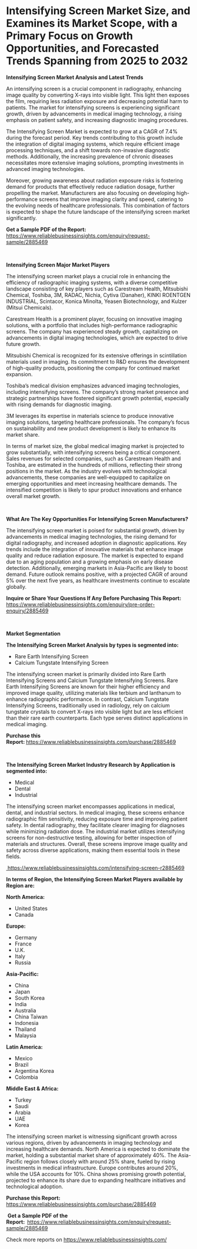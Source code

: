 <p><h1>Intensifying Screen Market Size, and Examines its Market Scope, with a Primary Focus on Growth Opportunities, and Forecasted Trends Spanning from 2025 to 2032</h1></p><p><strong>Intensifying Screen Market Analysis and Latest Trends</strong></p>
<p><p>An intensifying screen is a crucial component in radiography, enhancing image quality by converting X-rays into visible light. This light then exposes the film, requiring less radiation exposure and decreasing potential harm to patients. The market for intensifying screens is experiencing significant growth, driven by advancements in medical imaging technology, a rising emphasis on patient safety, and increasing diagnostic imaging procedures.</p><p>The Intensifying Screen Market is expected to grow at a CAGR of 7.4% during the forecast period. Key trends contributing to this growth include the integration of digital imaging systems, which require efficient image processing techniques, and a shift towards non-invasive diagnostic methods. Additionally, the increasing prevalence of chronic diseases necessitates more extensive imaging solutions, prompting investments in advanced imaging technologies. </p><p>Moreover, growing awareness about radiation exposure risks is fostering demand for products that effectively reduce radiation dosage, further propelling the market. Manufacturers are also focusing on developing high-performance screens that improve imaging clarity and speed, catering to the evolving needs of healthcare professionals. This combination of factors is expected to shape the future landscape of the intensifying screen market significantly.</p></p>
<p><strong>Get a Sample PDF of the Report:&nbsp;</strong> <a href="https://www.reliablebusinessinsights.com/enquiry/request-sample/2885469?utm_campaign=3350&utm_medium=2&utm_source=Github&utm_content=ia&utm_term=13032025&utm_id=intensifying-screen">https://www.reliablebusinessinsights.com/enquiry/request-sample/2885469</a></p>
<p>&nbsp;</p>
<p><strong>Intensifying Screen Major Market Players</strong></p>
<p><p>The intensifying screen market plays a crucial role in enhancing the efficiency of radiographic imaging systems, with a diverse competitive landscape consisting of key players such as Carestream Health, Mitsubishi Chemical, Toshiba, 3M, RADAC, Nichia, Cytiva (Danaher), KINKI ROENTGEN INDUSTRIAL, Scintacor, Konica Minolta, Yeasen Biotechnology, and Kulzer (Mitsui Chemicals).</p><p>Carestream Health is a prominent player, focusing on innovative imaging solutions, with a portfolio that includes high-performance radiographic screens. The company has experienced steady growth, capitalizing on advancements in digital imaging technologies, which are expected to drive future growth.</p><p>Mitsubishi Chemical is recognized for its extensive offerings in scintillation materials used in imaging. Its commitment to R&D ensures the development of high-quality products, positioning the company for continued market expansion.</p><p>Toshiba’s medical division emphasizes advanced imaging technologies, including intensifying screens. The company’s strong market presence and strategic partnerships have fostered significant growth potential, especially with rising demands for diagnostic imaging.</p><p>3M leverages its expertise in materials science to produce innovative imaging solutions, targeting healthcare professionals. The company’s focus on sustainability and new product development is likely to enhance its market share.</p><p>In terms of market size, the global medical imaging market is projected to grow substantially, with intensifying screens being a critical component. Sales revenues for selected companies, such as Carestream Health and Toshiba, are estimated in the hundreds of millions, reflecting their strong positions in the market. As the industry evolves with technological advancements, these companies are well-equipped to capitalize on emerging opportunities and meet increasing healthcare demands. The intensified competition is likely to spur product innovations and enhance overall market growth.</p></p>
<p>&nbsp;</p>
<p><strong>What Are The Key Opportunities For Intensifying Screen Manufacturers?</strong></p>
<p><p>The intensifying screen market is poised for substantial growth, driven by advancements in medical imaging technologies, the rising demand for digital radiography, and increased adoption in diagnostic applications. Key trends include the integration of innovative materials that enhance image quality and reduce radiation exposure. The market is expected to expand due to an aging population and a growing emphasis on early disease detection. Additionally, emerging markets in Asia-Pacific are likely to boost demand. Future outlook remains positive, with a projected CAGR of around 5% over the next five years, as healthcare investments continue to escalate globally.</p></p>
<p><strong>Inquire or Share Your Questions If Any Before Purchasing This Report:</strong> <a href="https://www.reliablebusinessinsights.com/enquiry/pre-order-enquiry/2885469?utm_campaign=3350&utm_medium=2&utm_source=Github&utm_content=ia&utm_term=13032025&utm_id=intensifying-screen">https://www.reliablebusinessinsights.com/enquiry/pre-order-enquiry/2885469</a></p>
<p>&nbsp;</p>
<p><strong>Market Segmentation</strong></p>
<p><strong>The Intensifying Screen Market Analysis by types is segmented into:</strong></p>
<p><ul><li>Rare Earth Intensifying Screen</li><li>Calcium Tungstate Intensifying Screen</li></ul></p>
<p><p>The intensifying screen market is primarily divided into Rare Earth Intensifying Screens and Calcium Tungstate Intensifying Screens. Rare Earth Intensifying Screens are known for their higher efficiency and improved image quality, utilizing materials like terbium and lanthanum to enhance radiographic performance. In contrast, Calcium Tungstate Intensifying Screens, traditionally used in radiology, rely on calcium tungstate crystals to convert X-rays into visible light but are less efficient than their rare earth counterparts. Each type serves distinct applications in medical imaging.</p></p>
<p><strong>Purchase this Report:&nbsp;</strong><a href="https://www.reliablebusinessinsights.com/purchase/2885469?utm_campaign=3350&utm_medium=2&utm_source=Github&utm_content=ia&utm_term=13032025&utm_id=intensifying-screen">https://www.reliablebusinessinsights.com/purchase/2885469</a></p>
<p>&nbsp;</p>
<p><strong>The Intensifying Screen Market Industry Research by Application is segmented into:</strong></p>
<p><ul><li>Medical</li><li>Dental</li><li>Industrial</li></ul></p>
<p><p>The intensifying screen market encompasses applications in medical, dental, and industrial sectors. In medical imaging, these screens enhance radiographic film sensitivity, reducing exposure time and improving patient safety. In dental radiography, they facilitate clearer imaging for diagnoses while minimizing radiation dose. The industrial market utilizes intensifying screens for non-destructive testing, allowing for better inspection of materials and structures. Overall, these screens improve image quality and safety across diverse applications, making them essential tools in these fields.</p></p>
<p><a href="https://www.reliablebusinessinsights.com/intensifying-screen-r2885469?utm_campaign=3350&utm_medium=2&utm_source=Github&utm_content=ia&utm_term=13032025&utm_id=intensifying-screen">&nbsp;https://www.reliablebusinessinsights.com/intensifying-screen-r2885469</a></p>
<p><strong>In terms of Region, the Intensifying Screen Market Players available by Region are:</strong></p>
<p>
    <p> <strong> North America: </strong>
        <ul>
            <li>United States</li>
            <li>Canada</li>
        </ul>
        </p> 
    <p> <strong> Europe: </strong>
        <ul>
            <li>Germany</li>
            <li>France</li>
            <li>U.K.</li>
            <li>Italy</li>
            <li>Russia</li>
        </ul>
        </p> 
    <p> <strong> Asia-Pacific: </strong>
        <ul>
            <li>China</li>
            <li>Japan</li>
            <li>South Korea</li>
            <li>India</li>
            <li>Australia</li>
            <li>China Taiwan</li>
            <li>Indonesia</li>
            <li>Thailand</li>
            <li>Malaysia</li>
        </ul>
        </p> 
    <p> <strong> Latin America: </strong>
        <ul>
            <li>Mexico</li>
            <li>Brazil</li>
            <li>Argentina Korea</li>
            <li>Colombia</li>
        </ul>
        </p> 
    <p> <strong> Middle East & Africa: </strong>
        <ul>
            <li>Turkey</li>
            <li>Saudi</li>
            <li>Arabia</li>
            <li>UAE</li>
            <li>Korea</li>
        </ul>
    </p>
    </p>
<p><p>The intensifying screen market is witnessing significant growth across various regions, driven by advancements in imaging technology and increasing healthcare demands. North America is expected to dominate the market, holding a substantial market share of approximately 40%. The Asia-Pacific region follows closely with around 25% share, fueled by rising investments in medical infrastructure. Europe contributes around 20%, while the USA accounts for 10%. China shows promising growth potential, projected to enhance its share due to expanding healthcare initiatives and technological adoption.</p></p>
<p><strong>Purchase this Report: </strong><a href="https://www.reliablebusinessinsights.com/purchase/2885469?utm_campaign=3350&utm_medium=2&utm_source=Github&utm_content=ia&utm_term=13032025&utm_id=intensifying-screen">https://www.reliablebusinessinsights.com/purchase/2885469</a></p>
<p>&nbsp;<strong>Get a Sample PDF of the Report:&nbsp;&nbsp;</strong><a href="https://www.reliablebusinessinsights.com/enquiry/request-sample/2885469?utm_campaign=3350&utm_medium=2&utm_source=Github&utm_content=ia&utm_term=13032025&utm_id=intensifying-screen">https://www.reliablebusinessinsights.com/enquiry/request-sample/2885469</a></p>
<p><strong></strong></p>
<p>Check more reports on <a href="https://www.reliablebusinessinsights.com/?utm_campaign=3350&utm_medium=2&utm_source=Github&utm_content=ia&utm_term=13032025&utm_id=intensifying-screen">https://www.reliablebusinessinsights.com/</a></p>